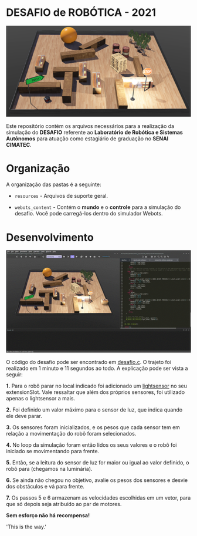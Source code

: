 # DESAFIO de ROBÓTICA - 2021

![banner](https://github.com/MatheusFranca-dev/desafiorobotica/blob/master/resources/banner.png)

Este repositório contém os arquivos necessários para a realização da simulação do **DESAFIO** referente ao **Laboratório de Robótica e Sistemas Autônomos** para atuação como estagiário de graduação no **SENAI CIMATEC**.

# Organização

A organização das pastas é a seguinte:

- `resources` - Arquivos de suporte geral.

- `webots_content` - Contém o **mundo** e o **controle** para a simulação do desafio. Você pode carregá-los dentro do simulador Webots. 

# Desenvolvimento

![banner](https://github.com/MatheusFranca-dev/desafiorobotica/blob/master/resources/desafio-fast.gif)

O código do desafio pode ser encontrado em [desafio.c](https://github.com/MatheusFranca-dev/desafiorobotica/blob/master/webots_content/controllers/desafio/desafio.c). O trajeto foi realizado em 1 minuto e 11 segundos ao todo. 
A explicação pode ser vista a seguir: 

**1.** Para o robô parar no local indicado foi adicionado um [lightsensor](https://www.cyberbotics.com/doc/reference/lightsensor) no seu extensionSlot. Vale ressaltar que além dos próprios sensores, foi utilizado apenas o lightsensor a mais.   

**2.** Foi definido um valor máximo para o sensor de luz, que indica quando ele deve parar.

**3.** Os sensores foram inicializados, e os pesos que cada sensor tem em relação a movimentação do robô foram selecionados.

**4.** No loop da simulação foram então lidos os seus valores e o robô foi iniciado se movimentando para frente.

**5.** Então, se a leitura do sensor de luz for maior ou igual ao valor definido, o robô para (chegamos na luminária).

**6.** Se ainda não chegou no objetivo, avalie os pesos dos sensores e desvie dos obstáculos e vá para frente.

**7.** Os passos 5 e 6 armazenam as velocidades escolhidas em um vetor, para que só depois seja atribuído ao par de motores.


**Sem esforço não há recompensa!**

'This is the way.'
